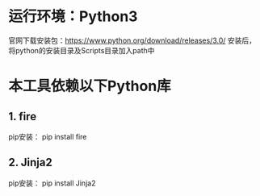 # 运行环境：Python3
官网下载安装包：https://www.python.org/download/releases/3.0/
安装后，将python的安装目录及Scripts目录加入path中

# 本工具依赖以下Python库

## 1. fire
pip安装：
  pip install fire

## 2. Jinja2
pip安装：
  pip install Jinja2
